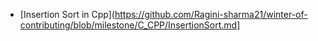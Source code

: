 
- [Insertion Sort in Cpp](https://github.com/Ragini-sharma21/winter-of-contributing/blob/milestone/C_CPP/InsertionSort.md]
